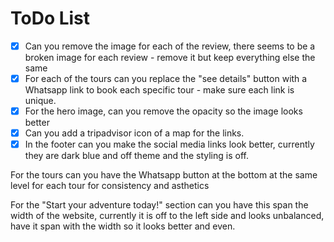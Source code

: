 # ToDo List

- [x] Can you remove the image for each of the review, there seems to be a broken image for each review - remove it but keep everything else the same
- [x] For each of the tours can you replace the "see details" button with a Whatsapp link to book each specific tour - make sure each link is unique. 
- [x] For the hero image, can you remove the opacity so the image looks better
- [x] Can you add a tripadvisor icon of a map for the links. 
- [x] In the footer can you make the social media links look better, currently they are dark blue and off theme and the styling is off.

For the tours can you have the Whatsapp button at the bottom at the same level for each tour for consistency and asthetics

For the "Start your adventure today!" section can you have this span the width of the website, currently it is off to the left side and looks unbalanced, have it span with the width so it looks better and even.